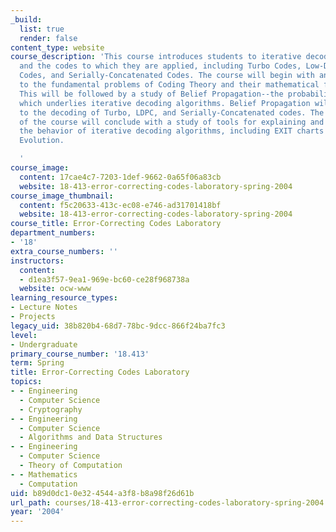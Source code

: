 ```yaml
---
_build:
  list: true
  render: false
content_type: website
course_description: 'This course introduces students to iterative decoding algorithms
  and the codes to which they are applied, including Turbo Codes, Low-Density Parity-Check
  Codes, and Serially-Concatenated Codes. The course will begin with an introduction
  to the fundamental problems of Coding Theory and their mathematical formulations.
  This will be followed by a study of Belief Propagation--the probabilistic heuristic
  which underlies iterative decoding algorithms. Belief Propagation will then be applied
  to the decoding of Turbo, LDPC, and Serially-Concatenated codes. The technical portion
  of the course will conclude with a study of tools for explaining and predicting
  the behavior of iterative decoding algorithms, including EXIT charts and Density
  Evolution.

  '
course_image:
  content: 17cae4c7-7203-1def-9662-0a65f06a83cb
  website: 18-413-error-correcting-codes-laboratory-spring-2004
course_image_thumbnail:
  content: f5c20633-413c-ec08-e746-ad31701418bf
  website: 18-413-error-correcting-codes-laboratory-spring-2004
course_title: Error-Correcting Codes Laboratory
department_numbers:
- '18'
extra_course_numbers: ''
instructors:
  content:
  - d1ea3f57-9ea1-969e-bc60-ce28f968738a
  website: ocw-www
learning_resource_types:
- Lecture Notes
- Projects
legacy_uid: 38b820b4-68d7-78bc-9dcc-866f24ba7fc3
level:
- Undergraduate
primary_course_number: '18.413'
term: Spring
title: Error-Correcting Codes Laboratory
topics:
- - Engineering
  - Computer Science
  - Cryptography
- - Engineering
  - Computer Science
  - Algorithms and Data Structures
- - Engineering
  - Computer Science
  - Theory of Computation
- - Mathematics
  - Computation
uid: b89d0dc1-0e32-4544-a3f8-b8a98f26d61b
url_path: courses/18-413-error-correcting-codes-laboratory-spring-2004
year: '2004'
---
```

